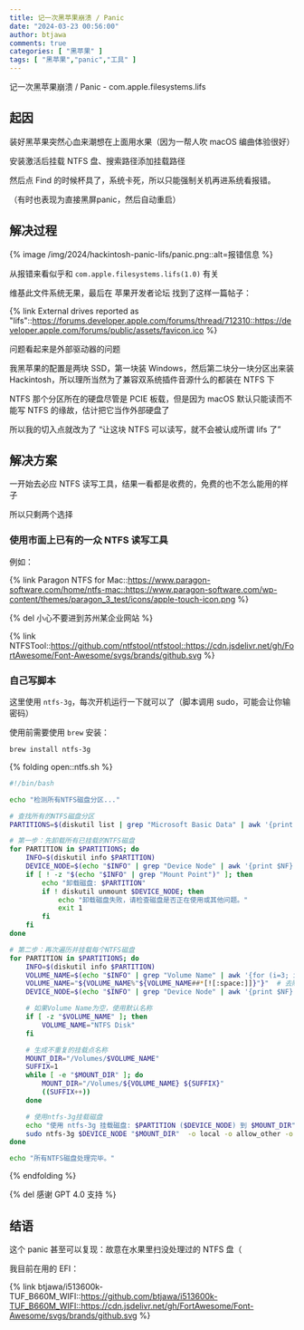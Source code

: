 ```yaml
---
title: 记一次黑苹果崩溃 / Panic
date: "2024-03-23 00:56:00"
author: btjawa
comments: true
categories: [ "黑苹果" ]
tags: [ "黑苹果","panic","工具" ]
---
```


记一次黑苹果崩溃 / Panic - com.apple.filesystems.lifs

<!-- more -->

## 起因

装好黑苹果突然心血来潮想在上面用水果（因为一帮人吹 macOS 编曲体验很好）

安装激活后挂载 NTFS 盘、搜索路径添加挂载路径

然后点 Find 的时候杯具了，系统卡死，所以只能强制关机再进系统看报错。

（有时也表现为直接黑屏panic，然后自动重启）

## 解决过程

{% image /img/2024/hackintosh-panic-lifs/panic.png::alt=报错信息 %}

从报错来看似乎和 `com.apple.filesystems.lifs(1.0)` 有关

维基此文件系统无果，最后在 苹果开发者论坛 找到了这样一篇帖子：

{% link External drives reported as &quot;lifs&quot;::https://forums.developer.apple.com/forums/thread/712310::https://developer.apple.com/forums/public/assets/favicon.ico %}

问题看起来是外部驱动器的问题

我黑苹果的配置是两块 SSD，第一块装 Windows，然后第二块分一块分区出来装 Hackintosh，所以理所当然为了兼容双系统插件音源什么的都装在 NTFS 下

NTFS 那个分区所在的硬盘尽管是 PCIE 板载，但是因为 macOS 默认只能读而不能写 NTFS 的缘故，估计把它当作外部硬盘了

所以我的切入点就改为了 “让这块 NTFS 可以读写，就不会被认成所谓 lifs 了”

## 解决方案

一开始去必应 NTFS 读写工具，结果一看都是收费的，免费的也不怎么能用的样子

所以只剩两个选择

### 使用市面上已有的一众 NTFS 读写工具

例如：

{% link Paragon NTFS for Mac::https://www.paragon-software.com/home/ntfs-mac::https://www.paragon-software.com/wp-content/themes/paragon_3_test/icons/apple-touch-icon.png %}

{% del 小心不要进到苏州某企业网站 %}

{% link NTFSTool::https://github.com/ntfstool/ntfstool::https://cdn.jsdelivr.net/gh/FortAwesome/Font-Awesome/svgs/brands/github.svg %}

### 自己写脚本

这里使用 `ntfs-3g`，每次开机运行一下就可以了（脚本调用 sudo，可能会让你输密码）

使用前需要使用 `brew` 安装：

```sh
brew install ntfs-3g
```

{% folding open::ntfs.sh %}
``` sh
#!/bin/bash

echo "检测所有NTFS磁盘分区..."

# 查找所有的NTFS磁盘分区
PARTITIONS=$(diskutil list | grep "Microsoft Basic Data" | awk '{print $NF}')

# 第一步：先卸载所有已挂载的NTFS磁盘
for PARTITION in $PARTITIONS; do
    INFO=$(diskutil info $PARTITION)
    DEVICE_NODE=$(echo "$INFO" | grep "Device Node" | awk '{print $NF}')
    if [ ! -z "$(echo "$INFO" | grep "Mount Point")" ]; then
        echo "卸载磁盘: $PARTITION"
        if ! diskutil unmount $DEVICE_NODE; then
            echo "卸载磁盘失败，请检查磁盘是否正在使用或其他问题。"
            exit 1
        fi
    fi
done

# 第二步：再次遍历并挂载每个NTFS磁盘
for PARTITION in $PARTITIONS; do
    INFO=$(diskutil info $PARTITION)
    VOLUME_NAME=$(echo "$INFO" | grep "Volume Name" | awk '{for (i=3; i<=NF; i++) printf $i " "; print ""}')
    VOLUME_NAME="${VOLUME_NAME%"${VOLUME_NAME##*[![:space:]]}"}"  # 去除尾随空格
    DEVICE_NODE=$(echo "$INFO" | grep "Device Node" | awk '{print $NF}')

    # 如果Volume Name为空，使用默认名称
    if [ -z "$VOLUME_NAME" ]; then
        VOLUME_NAME="NTFS Disk"
    fi

    # 生成不重复的挂载点名称
    MOUNT_DIR="/Volumes/$VOLUME_NAME"
    SUFFIX=1
    while [ -e "$MOUNT_DIR" ]; do
        MOUNT_DIR="/Volumes/${VOLUME_NAME} ${SUFFIX}"
        ((SUFFIX++))
    done

    # 使用ntfs-3g挂载磁盘
    echo "使用 ntfs-3g 挂载磁盘: $PARTITION ($DEVICE_NODE) 到 $MOUNT_DIR"
    sudo ntfs-3g $DEVICE_NODE "$MOUNT_DIR"  -o local -o allow_other -o auto_xattr -o auto_cache -o volname="$(basename "$MOUNT_DIR")"
done

echo "所有NTFS磁盘处理完毕。"
```
{% endfolding %}

{% del 感谢 GPT 4.0 支持 %}

## 结语

这个 panic 甚至可以复现：故意在水果里扫没处理过的 NTFS 盘（

我目前在用的 EFI：

{% link btjawa/i513600k-TUF_B660M_WIFI::https://github.com/btjawa/i513600k-TUF_B660M_WIFI::https://cdn.jsdelivr.net/gh/FortAwesome/Font-Awesome/svgs/brands/github.svg %}